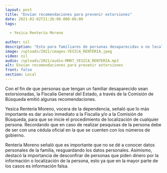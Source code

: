```yaml
---
layout: post
title: "Envían recomendaciones para prevenir extorsiones"
date: 2021-02-02T21:26:00.000-06:00
tags:
  
  - Yesica Rentería Moreno
  
author: nil
description: "Esto para familiares de personas desaparecidas o no localizadas."
image: /uploads/2021/images-YESICA_RENTERIA.jpeg
video: nil
audio: /uploads/2021/audio-MM07_YESICA_RENTERIA.mp3
alt: Envían recomendaciones para prevenir extorsiones
front: false
section: Local
---
```


Con el fin de que personas que tengan un familiar desaparecido sean extorsionadas, la Fiscalía General del Estado, a través de la Comisión de Búsqueda emitió algunas recomendaciones.
 
Yesica Rentería Moreno, vocera de la dependencia, señaló que lo más importante es dar aviso inmediato a la Fiscalía y/o a la Comisión de Búsqueda, para que se inicie el procedimiento de localización de cualquier persona. Recordando que en caso de realizar pesquisas de la persona debe de ser con una cédula oficial en la que se cuenten con los números de gobierno.

Rentería Moreno señaló que es importante que no se dé a conocer datos personales de la familia, resguardando los datos personales. Asimismo, destacó la importancia de desconfirar de personas que piden dinero por la información o localización de la persona, esto ya que en la mayor parte de los casos es información falsa.